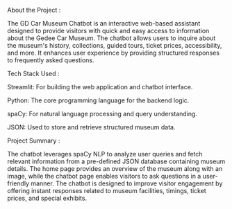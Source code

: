 
About the Project :

The GD Car Museum Chatbot is an interactive web-based assistant designed to provide visitors with quick and easy access to information about the Gedee Car Museum. The chatbot allows users to inquire about the museum's history, collections, guided tours, ticket prices, accessibility, and more. It enhances user experience by providing structured responses to frequently asked questions.

Tech Stack Used :

Streamlit: For building the web application and chatbot interface.

Python: The core programming language for the backend logic.

spaCy: For natural language processing and query understanding.

JSON: Used to store and retrieve structured museum data.

Project Summary :

The chatbot leverages spaCy NLP to analyze user queries and fetch relevant information from a pre-defined JSON database containing museum details. The home page provides an overview of the museum along with an image, while the chatbot page enables visitors to ask questions in a user-friendly manner. The chatbot is designed to improve visitor engagement by offering instant responses related to museum facilities, timings, ticket prices, and special exhibits.
